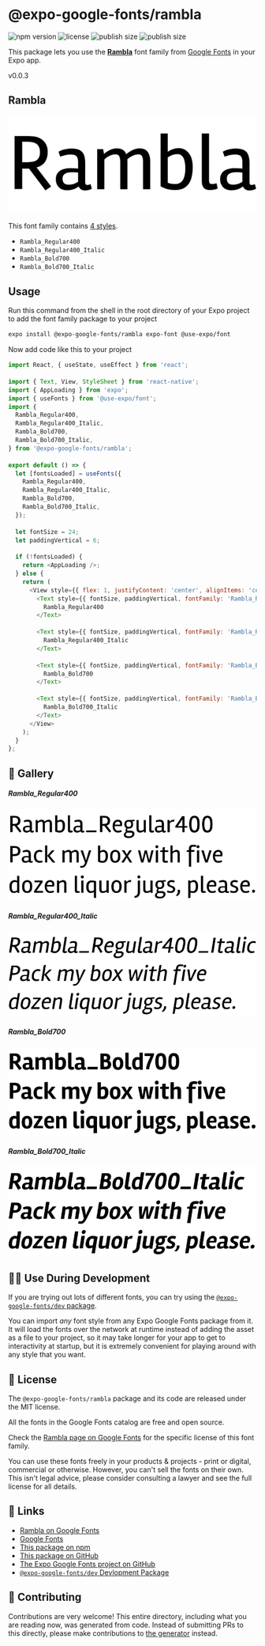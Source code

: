 # @expo-google-fonts/rambla

![npm version](https://flat.badgen.net/npm/v/@expo-google-fonts/rambla)
![license](https://flat.badgen.net/github/license/expo/google-fonts)
![publish size](https://flat.badgen.net/packagephobia/install/@expo-google-fonts/rambla)
![publish size](https://flat.badgen.net/packagephobia/publish/@expo-google-fonts/rambla)

This package lets you use the [**Rambla**](https://fonts.google.com/specimen/Rambla) font family from [Google Fonts](https://fonts.google.com/) in your Expo app.

v0.0.3

## Rambla

![Rambla](./font-family.png)

This font family contains [4 styles](#-gallery).

- `Rambla_Regular400`
- `Rambla_Regular400_Italic`
- `Rambla_Bold700`
- `Rambla_Bold700_Italic`

## Usage

Run this command from the shell in the root directory of your Expo project to add the font family package to your project
```sh
expo install @expo-google-fonts/rambla expo-font @use-expo/font
```

Now add code like this to your project
```js
import React, { useState, useEffect } from 'react';

import { Text, View, StyleSheet } from 'react-native';
import { AppLoading } from 'expo';
import { useFonts } from '@use-expo/font';
import {
  Rambla_Regular400,
  Rambla_Regular400_Italic,
  Rambla_Bold700,
  Rambla_Bold700_Italic,
} from '@expo-google-fonts/rambla';

export default () => {
  let [fontsLoaded] = useFonts({
    Rambla_Regular400,
    Rambla_Regular400_Italic,
    Rambla_Bold700,
    Rambla_Bold700_Italic,
  });

  let fontSize = 24;
  let paddingVertical = 6;

  if (!fontsLoaded) {
    return <AppLoading />;
  } else {
    return (
      <View style={{ flex: 1, justifyContent: 'center', alignItems: 'center' }}>
        <Text style={{ fontSize, paddingVertical, fontFamily: 'Rambla_Regular400' }}>
          Rambla_Regular400
        </Text>

        <Text style={{ fontSize, paddingVertical, fontFamily: 'Rambla_Regular400_Italic' }}>
          Rambla_Regular400_Italic
        </Text>

        <Text style={{ fontSize, paddingVertical, fontFamily: 'Rambla_Bold700' }}>
          Rambla_Bold700
        </Text>

        <Text style={{ fontSize, paddingVertical, fontFamily: 'Rambla_Bold700_Italic' }}>
          Rambla_Bold700_Italic
        </Text>
      </View>
    );
  }
};

```

## 🔡 Gallery

##### Rambla_Regular400
![Rambla_Regular400](./8cc56fcd2e3777d5c3699b8db651965ee39a057e20813adb1a07b181a8511e65.ttf.png)

##### Rambla_Regular400_Italic
![Rambla_Regular400_Italic](./6486467dd0269443e3b474df8d13f8a02e42791674f0fcf5964b9ee8419cdbae.ttf.png)

##### Rambla_Bold700
![Rambla_Bold700](./3c855f5e3c26200aeb6e55a7d0bbf80b16fceb67ab65b97d50a788c68d315379.ttf.png)

##### Rambla_Bold700_Italic
![Rambla_Bold700_Italic](./f20b77570105aff68e4179538c4243221228d9f13bc6eb988847fdf6800b97b4.ttf.png)


## 👩‍💻 Use During Development

If you are trying out lots of different fonts, you can try using the [`@expo-google-fonts/dev` package](https://github.com/expo/google-fonts/tree/master/font-packages/dev#readme).

You can import *any* font style from any Expo Google Fonts package from it. It will load the fonts
over the network at runtime instead of adding the asset as a file to your project, so it may take longer
for your app to get to interactivity at startup, but it is extremely convenient
for playing around with any style that you want.

## 📖 License

The `@expo-google-fonts/rambla` package and its code are released under the MIT license.

All the fonts in the Google Fonts catalog are free and open source.

Check the [Rambla page on Google Fonts](https://fonts.google.com/specimen/Rambla) for the specific license of this font family.

You can use these fonts freely in your products & projects - print or digital, commercial or otherwise. However, you can't sell the fonts on their own. This isn't legal advice, please consider consulting a lawyer and see the full license for all details.

## 🔗 Links

- [Rambla on Google Fonts](https://fonts.google.com/specimen/Rambla)
- [Google Fonts](https://fonts.google.com/)
- [This package on npm](https://www.npmjs.com/package/@expo-google-fonts/rambla)
- [This package on GitHub](https://github.com/expo/google-fonts/tree/master/font-packages/rambla)
- [The Expo Google Fonts project on GitHub](https://github.com/expo/google-fonts)
- [`@expo-google-fonts/dev` Devlopment Package](https://github.com/expo/google-fonts/tree/master/font-packages/dev)


## 🤝 Contributing

Contributions are very welcome! This entire directory, including what you are reading now, was generated from code. Instead of submitting PRs to this directly, please make contributions to [the generator](https://github.com/expo/google-fonts/tree/master/packages/generator) instead.
